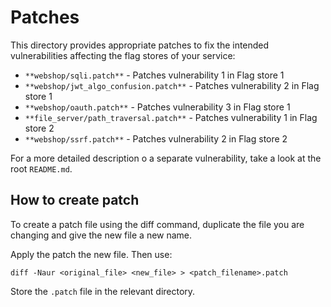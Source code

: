 # Patches

This directory provides appropriate patches to fix the intended vulnerabilities affecting the flag stores of your service: 

* `**webshop/sqli.patch**` - Patches vulnerability 1 in Flag store 1
* `**webshop/jwt_algo_confusion.patch**` - Patches vulnerability 2 in Flag store 1
* `**webshop/oauth.patch**` - Patches vulnerability 3 in Flag store 1
* `**file_server/path_traversal.patch**` - Patches vulnerability 1 in Flag store 2
* `**webshop/ssrf.patch**` - Patches vulnerability 2 in Flag store 2

For a more detailed description o a separate vulnerability, take a look at the root `README.md`.

## How to create patch

To create a patch file using the diff command, duplicate the file you are changing and give the new file a new name. 

Apply the patch the new file. Then use:

	diff -Naur <original_file> <new_file> > <patch_filename>.patch

Store the `.patch` file in the relevant directory.
